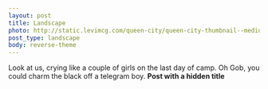 ```yaml
---
layout: post
title: Landscape
photo: http://static.levimcg.com/queen-city/queen-city-thumbnail--medium.jpg
post_type: landscape
body: reverse-theme
---
```

 Look at us, crying like a couple of girls on the last day of camp. Oh Gob, you could charm the black off a telegram boy. **Post with a hidden title**
